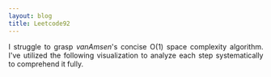 ```yaml
---
layout: blog
title: Leetcode92
---
```

<p style='text-align: justify;'> I struggle to grasp <em>vanAmsen</em>'s concise O(1) space complexity algorithm. I've utilized the following visualization to analyze each step systematically to comprehend it fully.
<br>
<object class="cv" data="../assets/blog/2024-2-11-leetcode92/Leetcode_92.pdf" type='application/pdf'></object>
